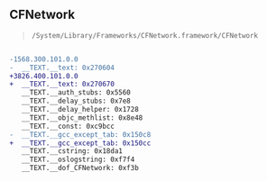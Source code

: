 ## CFNetwork

> `/System/Library/Frameworks/CFNetwork.framework/CFNetwork`

```diff

-1568.300.101.0.0
-  __TEXT.__text: 0x270604
+3826.400.101.0.0
+  __TEXT.__text: 0x270670
   __TEXT.__auth_stubs: 0x5560
   __TEXT.__delay_stubs: 0x7e8
   __TEXT.__delay_helper: 0x1728
   __TEXT.__objc_methlist: 0x8e48
   __TEXT.__const: 0xc9bcc
-  __TEXT.__gcc_except_tab: 0x150c8
+  __TEXT.__gcc_except_tab: 0x150cc
   __TEXT.__cstring: 0x18da1
   __TEXT.__oslogstring: 0xf7f4
   __TEXT.__dof_CFNetwork: 0xf3b

```
